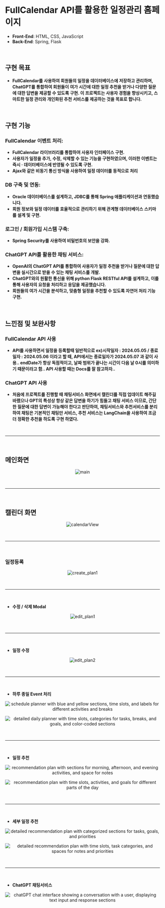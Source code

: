 # FullCalendar API를 활용한 일정관리 홈페이지

- **Front-End**: HTML, CSS, JavaScript  
- **Back-End**: Spring, Flask

<br>

## 구현 목표
 - **FullCalendar를 사용하여 회원들의 일정을 데이터베이스에 저장하고 관리하며, ChatGPT를 통합하여 회원들이 여가 시간에 대한 일정 추천을 받거나 다양한 질문에 대한 답변을 제공할 수 있도록 구현. 이 프로젝트는 사용자 경험을 향상시키고, 스마트한 일정 관리와 개인화된 추천 서비스를 제공하는 것을 목표로 합니다.**

<br>

## 구현 기능
### FullCalendar 이벤트 처리:
 - **FullCalendar 라이브러리를 통합하여 사용자 인터페이스 구현.**
 - **사용자가 일정을 추가, 수정, 삭제할 수 있는 기능을 구현하였으며, 이러한 이벤트는 즉시   · 데이터베이스에 반영될 수 있도록 구현.**
 - **Ajax와 같은 비동기 통신 방식을 사용하여 일정 데이터를 동적으로 처리**
### DB 구축 및 연동:
 - **Oracle 데이터베이스를 설계하고, JDBC를 통해 Spring 애플리케이션과 연동했습니다.**
  - **회원 정보와 일정 데이터를 효율적으로 관리하기 위해 관계형 데이터베이스 스키마를 설계 및 구현.**

### 로그인 / 회원가입 시스템 구축:
 - **Spring Security를 사용하여 비밀번호의 보안을 강화.**
### ChatGPT API를 활용한 채팅 서비스:
 - **OpenAI의 ChatGPT API를 통합하여 사용자가 일정 추천을 받거나 질문에 대한 답변을 실시간으로 받을 수 있는 채팅 서비스를 개발.**
 - **ChatGPT와의 원활한 통신을 위해 python Flask RESTful API를 설계하고, 이를 통해 사용자의 요청을 처리하고 응답을 제공했습니다.**
 - **회원들의 여가 시간을 분석하고, 맞춤형 일정을 추천할 수 있도록 자연어 처리 기능 구현.**

<br>

## 느낀점 및 보완사항
### FullCalendar API 사용
- **API를 사용하면서 일정을 등록할때 일반적으로 ex)시작일자 : 2024.05.05 / 종료일자 : 2024.05.06 이라고 할 때, API에서는 종료일자가 2024.05.07 과 같이 사용.. endDate가 항상 독점적이고, 날짜 범위가 끝나는 시간이 다음 날 0시를 의미하기 때문이라고 함.. API 사용할 때는 Docs를 잘 참고하자..**

### ChatGPT API 사용
- **처음에 프로젝트를 진행할 때 채팅서비스 화면에서 캘린더를 직접 업데이트 해주길 바랬으나 GPT의 특성상 항상 같은 답변을 하기가 힘들고 채팅 서비스 이므로, 간단한 질문에 대한 답변이 가능해야 한다고 판단하여, 채팅서비스와 추천서비스를 분리하여 채팅은 기본적인 채팅만 서비스, 추천 서비스는 LangChain을 사용하여 조금 더 정확한 추천을 하도록 구현 하였다.**
    

<br>
<hr>
<br>

## 메인화면
<p align="center">
  <img src="https://github.com/Kbigstar/2024_Spring_Project/assets/93638178/1cd77ab0-2802-4a30-a210-6723af843cef" alt="main">
</p>
<br>
<hr>
<br>

## 캘린더 화면
<p align="center">
  <img src="https://github.com/Kbigstar/2024_Spring_Project/assets/93638178/4aefeb08-98a7-4ec7-a9c9-4ad4559a860b" alt="calendarView">
</p>
<br>
<hr>
<br>

### 일정등록
<p align="center">
  <img src="https://github.com/Kbigstar/2024_Spring_Project/assets/93638178/560f709c-1d2d-4d7d-b1bd-9092b52b5e64" alt="create_plan1">
</p>
<br>
<hr>
<br>

- **수정 / 삭제 Modal** 
<p align="center">
  <img src="https://github.com/Kbigstar/2024_Spring_Project/assets/93638178/6bbda281-69ff-4ee7-9775-93873e93cef5" alt="edit_plan1">
</p>
<br>
<hr>
<br>

- **일정 수정** 
<p align="center">
  <img src="https://github.com/Kbigstar/2024_Spring_Project/assets/93638178/409dae46-6b6a-4c70-861d-53971d3739d9" alt="edit_plan2">
</p>
<br>
<hr>
<br>

- **하루 종일 Event 처리**
<p align="center">
  <img src="https://github.com/Kbigstar/2024_Spring_Project/assets/93638178/c38e2008-3088-4d21-b245-def51c5aaaf2" alt="schedule planner with blue and yellow sections, time slots, and labels for different activities and breaks">
</p>
<p align="center">
  <img src="https://github.com/Kbigstar/2024_Spring_Project/assets/93638178/32ced0cc-1447-47c4-8cdb-dcb9210f81bc" alt="detailed daily planner with time slots, categories for tasks, breaks, and goals, and color-coded sections">
</p>
<br>
<hr>
<br>

- **일정 추천**
<p align="center">
  <img src="https://github.com/Kbigstar/2024_Spring_Project/assets/93638178/7c912795-cf3e-4527-9b52-dd3c9d381bf8" alt="recommendation plan with sections for morning, afternoon, and evening activities, and space for notes">
</p>

<p align="center">
  <img src="https://github.com/Kbigstar/2024_Spring_Project/assets/93638178/1547aca3-63e9-4bd6-b94d-f18bd42012b0" alt="recommendation plan with time slots, activities, and goals for different parts of the day">
</p>
<br>
<hr>
<br>

- **세부 일정 추천**
<p align="center">
  <img src="https://github.com/Kbigstar/2024_Spring_Project/assets/93638178/8a3d30fc-5313-4ed8-9f2b-52cad1b943cc" alt="detailed recommendation plan with categorized sections for tasks, goals, and priorities">
</p>

<p align="center">
  <img src="https://github.com/Kbigstar/2024_Spring_Project/assets/93638178/f3379140-4d78-46b2-88d1-8cdfd1689e05" alt="detailed recommendation plan with time slots, task categories, and spaces for notes and priorities">
</p>
<br>
<hr>
<br>


- **ChatGPT 채팅서비스**
<p align="center">
  <img src="https://github.com/Kbigstar/2024_Spring_Project/assets/93638178/1ebeff55-96b7-4354-8026-447be87d27e2" alt="chatGPT chat interface showing a conversation with a user, displaying text input and response sections">
</p>

